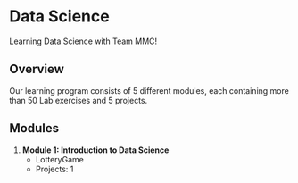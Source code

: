 # Data Science 

Learning Data Science with Team MMC!

## Overview
Our learning program consists of 5 different modules, each containing more than 50 Lab exercises and 5 projects.

## Modules
1. **Module 1: Introduction to Data Science**
   - LotteryGame
   - Projects: 1

